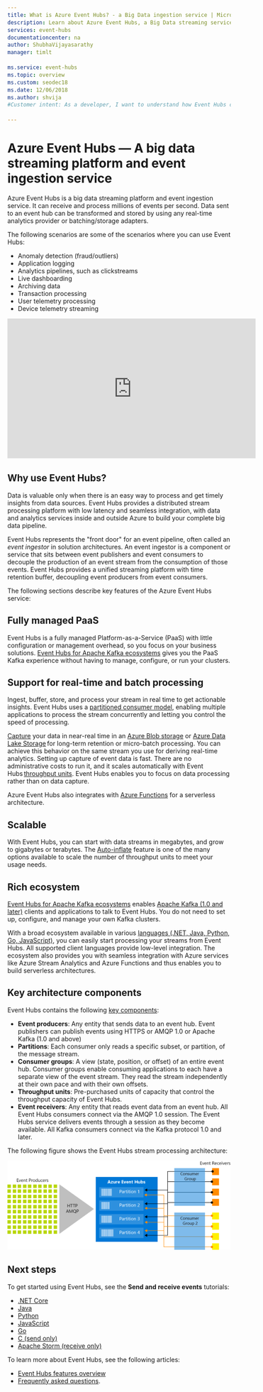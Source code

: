 ```yaml
---
title: What is Azure Event Hubs? - a Big Data ingestion service | Microsoft Docs
description: Learn about Azure Event Hubs, a Big Data streaming service that ingests millions of events per second.
services: event-hubs
documentationcenter: na
author: ShubhaVijayasarathy
manager: timlt

ms.service: event-hubs
ms.topic: overview
ms.custom: seodec18
ms.date: 12/06/2018
ms.author: shvija
#Customer intent: As a developer, I want to understand how Event Hubs can help me load and stream large volumes of data into Azure for real-time and batch business scenarios.

---
```


# Azure Event Hubs — A big data streaming platform and event ingestion service
Azure Event Hubs is a big data streaming platform and event ingestion service. It can receive and process millions of events per second. Data sent to an event hub can be transformed and stored by using any real-time analytics provider or batching/storage adapters.

The following scenarios are some of the scenarios where you can use Event Hubs:

- Anomaly detection (fraud/outliers)
- Application logging
- Analytics pipelines, such as clickstreams
- Live dashboarding
- Archiving data
- Transaction processing
- User telemetry processing
- Device telemetry streaming

<iframe width="560" height="315" src="https://www.youtube.com/embed/45wgY-VSk9I" frameborder="0" allow="accelerometer; autoplay; encrypted-media; gyroscope; picture-in-picture" allowfullscreen></iframe>

## Why use Event Hubs?

Data is valuable only when there is an easy way to process and get timely insights from data sources. Event Hubs provides a distributed stream processing platform with low latency and seamless integration, with data and analytics services inside and outside Azure to build your complete big data pipeline.

Event Hubs represents the "front door" for an event pipeline, often called an *event ingestor* in solution architectures. An event ingestor is a component or service that sits between event publishers and event consumers to decouple the production of an event stream from the consumption of those events. Event Hubs provides a unified streaming platform with time retention buffer, decoupling event producers from event consumers.

The following sections describe key features of the Azure Event Hubs service:

## Fully managed PaaS

Event Hubs is a fully managed Platform-as-a-Service (PaaS) with little configuration or management overhead, so you focus on your business solutions. [Event Hubs for Apache Kafka ecosystems](event-hubs-for-kafka-ecosystem-overview.md) gives you the PaaS Kafka experience without having to manage, configure, or run your clusters.

## Support for real-time and batch processing

Ingest, buffer, store, and process your stream in real time to get actionable insights. Event Hubs uses a [partitioned consumer model](event-hubs-scalability.md#partitions), enabling multiple applications to process the stream concurrently and letting you control the speed of processing.

[Capture](event-hubs-capture-overview.md) your data in near-real time in an [Azure Blob storage](https://azure.microsoft.com/services/storage/blobs/) or [Azure Data Lake Storage](https://azure.microsoft.com/services/data-lake-store/) for long-term retention or micro-batch processing. You can achieve this behavior on the same stream you use for deriving real-time analytics. Setting up capture of event data is fast. There are no administrative costs to run it, and it scales automatically with Event Hubs [throughput units](event-hubs-scalability.md#throughput-units). Event Hubs enables you to focus on data processing rather than on data capture.

Azure Event Hubs also integrates with [Azure Functions](/azure/azure-functions/) for a serverless architecture.

## Scalable

With Event Hubs, you can start with data streams in megabytes, and grow to gigabytes or terabytes. The [Auto-inflate](event-hubs-auto-inflate.md) feature is one of the many options available to scale the number of throughput units to meet your usage needs.

## Rich ecosystem

[Event Hubs for Apache Kafka ecosystems](event-hubs-for-kafka-ecosystem-overview.md) enables [Apache Kafka (1.0 and later)](https://kafka.apache.org/) clients and applications to talk to Event Hubs. You do not need to set up, configure, and manage your own Kafka clusters.

With a broad ecosystem available in various [languages (.NET, Java, Python, Go, JavaScript)](https://github.com/Azure/azure-event-hubs), you can easily start processing your streams from Event Hubs. All supported client languages provide low-level integration. The ecosystem also provides you with seamless integration with Azure services like Azure Stream Analytics and Azure Functions and thus enables you to build serverless architectures.

## Key architecture components
Event Hubs contains the following [key components](event-hubs-features.md):

- **Event producers**: Any entity that sends data to an event hub. Event publishers can publish events using HTTPS or AMQP 1.0 or Apache Kafka (1.0 and above)
- **Partitions**: Each consumer only reads a specific subset, or partition, of the message stream.
- **Consumer groups**: A view (state, position, or offset) of an entire event hub. Consumer groups enable consuming applications to each have a separate view of the event stream. They read the stream independently at their own pace and with their own offsets.
- **Throughput units**: Pre-purchased units of capacity that control the throughput capacity of Event Hubs.
- **Event receivers**: Any entity that reads event data from an event hub. All Event Hubs consumers connect via the AMQP 1.0 session. The Event Hubs service delivers events through a session as they become available. All Kafka consumers connect via the Kafka protocol 1.0 and later.

The following figure shows the Event Hubs stream processing architecture:

![Event Hubs](./media/event-hubs-about/event_hubs_architecture.png)


## Next steps

To get started using Event Hubs, see the **Send and receive events** tutorials:

- [.NET Core](get-started-dotnet-standard-send-v2.md)
- [Java](get-started-java-send-v2.md)
- [Python](get-started-python-send-v2.md)
- [JavaScript](get-started-node-send-v2.md)
- [Go](event-hubs-go-get-started-send.md)
- [C (send only)](event-hubs-c-getstarted-send.md)
- [Apache Storm (receive only)](event-hubs-storm-getstarted-receive.md)


To learn more about Event Hubs, see the following articles:

- [Event Hubs features overview](event-hubs-features.md)
- [Frequently asked questions](event-hubs-faq.md).


